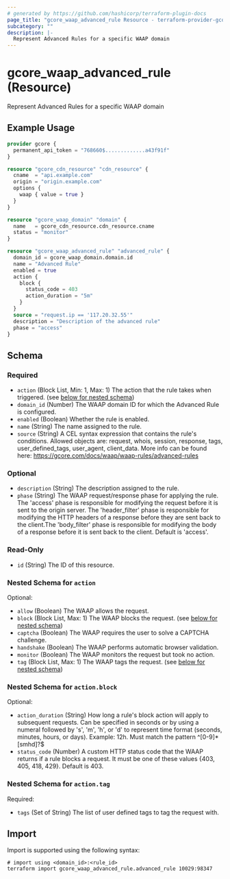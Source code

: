 ```yaml
---
# generated by https://github.com/hashicorp/terraform-plugin-docs
page_title: "gcore_waap_advanced_rule Resource - terraform-provider-gcore"
subcategory: ""
description: |-
  Represent Advanced Rules for a specific WAAP domain
---
```


# gcore_waap_advanced_rule (Resource)

Represent Advanced Rules for a specific WAAP domain

## Example Usage

```terraform
provider gcore {
  permanent_api_token = "768660$.............a43f91f"
}

resource "gcore_cdn_resource" "cdn_resource" {
  cname  = "api.example.com"
  origin = "origin.example.com"
  options {
    waap { value = true }
  }
}

resource "gcore_waap_domain" "domain" {
  name   = gcore_cdn_resource.cdn_resource.cname
  status = "monitor"
}

resource "gcore_waap_advanced_rule" "advanced_rule" {
  domain_id = gcore_waap_domain.domain.id
  name = "Advanced Rule"
  enabled = true
  action {
    block {
      status_code = 403
      action_duration = "5m"
    }
  }
  source = "request.ip == '117.20.32.55'"
  description = "Description of the advanced rule"
  phase = "access"
}
```

<!-- schema generated by tfplugindocs -->
## Schema

### Required

- `action` (Block List, Min: 1, Max: 1) The action that the rule takes when triggered. (see [below for nested schema](#nestedblock--action))
- `domain_id` (Number) The WAAP domain ID for which the Advanced Rule is configured.
- `enabled` (Boolean) Whether the rule is enabled.
- `name` (String) The name assigned to the rule.
- `source` (String) A CEL syntax expression that contains the rule's conditions. Allowed objects are: request, whois, session, response, tags, user_defined_tags, user_agent, client_data. More info can be found here: https://gcore.com/docs/waap/waap-rules/advanced-rules

### Optional

- `description` (String) The description assigned to the rule.
- `phase` (String) The WAAP request/response phase for applying the rule. The 'access' phase is responsible for modifying the request before it is sent to the origin server. The 'header_filter' phase is responsible for modifying the HTTP headers of a response before they are sent back to the client.The 'body_filter' phase is responsible for modifying the body of a response before it is sent back to the client. Default is 'access'.

### Read-Only

- `id` (String) The ID of this resource.

<a id="nestedblock--action"></a>
### Nested Schema for `action`

Optional:

- `allow` (Boolean) The WAAP allows the request.
- `block` (Block List, Max: 1) The WAAP blocks the request. (see [below for nested schema](#nestedblock--action--block))
- `captcha` (Boolean) The WAAP requires the user to solve a CAPTCHA challenge.
- `handshake` (Boolean) The WAAP performs automatic browser validation.
- `monitor` (Boolean) The WAAP monitors the request but took no action.
- `tag` (Block List, Max: 1) The WAAP tags the request. (see [below for nested schema](#nestedblock--action--tag))

<a id="nestedblock--action--block"></a>
### Nested Schema for `action.block`

Optional:

- `action_duration` (String) How long a rule's block action will apply to subsequent requests. Can be specified in seconds or by using a numeral followed by 's', 'm', 'h', or 'd' to represent time format (seconds, minutes, hours, or days). Example: 12h. Must match the pattern ^[0-9]*[smhd]?$
- `status_code` (Number) A custom HTTP status code that the WAAP returns if a rule blocks a request. It must be one of these values {403, 405, 418, 429}. Default is 403.


<a id="nestedblock--action--tag"></a>
### Nested Schema for `action.tag`

Required:

- `tags` (Set of String) The list of user defined tags to tag the request with.

## Import

Import is supported using the following syntax:

```shell
# import using <domain_id>:<rule_id>
terraform import gcore_waap_advanced_rule.advanced_rule 10029:98347
```

